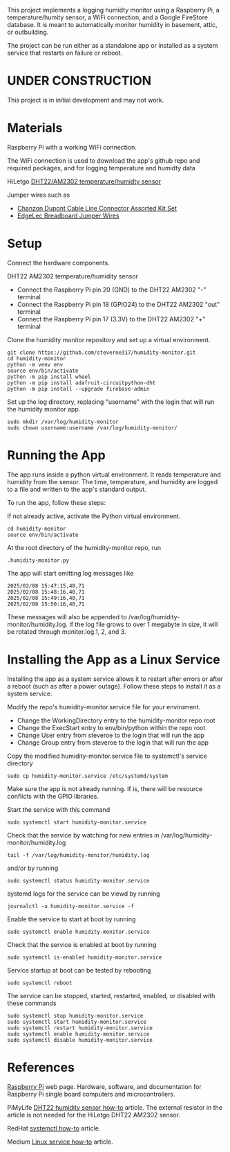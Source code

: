 This project implements a logging humidty monitor using a Raspberry Pi, a
temperature/humity sensor, a WiFi connection, and a Google FireStore database.
It is meant to automatically monitor humidity in basement, attic, or
outbuilding. 

The project can be run either as a standalone app or installed as a system
service that restarts on failure or reboot.

# UNDER CONSTRUCTION

This project is in initial development and may not work.

# Materials

Raspberry Pi with a working WiFi connection.

The WiFi connection is used to download the app's github repo
and required packages, and for logging temperature and humidty data

HiLetgo 
[DHT22/AM2302 temperature/humidty sensor](https://www.amazon.com/dp/B0795F19W6?ref=ppx_yo2ov_dt_b_fed_asin_title&th=1)

Jumper wires such as
* [Chanzon Dupont Cable Line Connector Assorted Kit Set](https://www.amazon.com/dp/B09FPGT7JT?ref=ppx_yo2ov_dt_b_fed_asin_title&th=1)
* [EdgeLec Breadboard Jumper Wires](https://www.amazon.com/dp/B07GD3KDG9?ref=ppx_yo2ov_dt_b_fed_asin_title&th=1)

# Setup

Connect the hardware components.

DHT22 AM2302 temperature/humidity sensor
* Connect the Raspberry Pi pin 20 (GND) to the DHT22 AM2302 "-" terminal
* Connect the Raspberry Pi pin 18 (GPIO24) to the DHT22 AM2302 "out" terminal
* Connect the Raspberry Pi pin 17 (3.3V) to the DHT22 AM2302 "+" terminal

Clone the humidity monitor repository and set up a virtual environment.

```
git clone https://github.com/steveroe317/humidity-monitor.git
cd humidity-monitor
python -m venv env
source env/bin/activate
python -m pip install wheel
python -m pip install adafruit-circuitpython-dht
python -m pip install --upgrade firebase-admin
```

Set up the log directory, replacing "username"
with the login that will run the humidity monitor app.

```
sudo mkdir /var/log/humidity-monitor
sudo chown username:username /var/log/humidity-monitor/
```

# Running the App

The app runs inside a python virtual environment.
It reads temperature and humidity from the sensor.
The time, temperature, and humidity are logged to a file
and written to the app's standard output.

To run the app, follow these steps:

If not already active, activate the Python virtual environment.

```
cd humidity-monitor
source env/bin/activate
```

At the root directory of the humidity-monitor repo, run

```
.humidity-monitor.py
```

The app will start emitting log messages like

```
2025/02/08 15:47:15,40,71
2025/02/08 15:48:16,40,71
2025/02/08 15:49:16,40,71
2025/02/08 15:50:16,40,71
```

These messages will also be appended to /var/log/humidity-monitor/humidity.log.
If the log file grows to over 1 megabyte in size, it will be rotated
through monitor.log.1, 2, and 3.

# Installing the App as a Linux Service

Installing the app as a system service allows it to restart after errors
or after a reboot (such as after a power outage). Follow these steps to
install it as a system service.

Modify the repo's humidity-monitor.service file for your enviroment.

* Change the WorkingDirectory entry to the humidity-monitor repo root
* Change the ExecStart entry to env/bin/python within the repo root
* Change User entry from steveroe to the login that will run the app
* Change Group entry from steveroe to the login that will run the app

Copy the modified humidity-monitor.service file to systemctl's service
directory

```
sudo cp humidity-monitor.service /etc/systemd/system
```

Make sure the app is not already running. If is, there will be resource
conflicts with the GPIO libraries.

Start the service with this command

```
sudo systemctl start humidity-monitor.service
```

Check that the service by watching for new entries in
/var/log/humidity-monitor/humidity.log

```
tail -f /var/log/humidity-monitor/humidity.log
```

and/or by running

```
sudo systemctl status humidity-monitor.service
```

systemd logs for the service can be viewd by running

```
journalctl -u humidity-monitor.service -f
```

Enable the service to start at boot by running

```
sudo systemctl enable humidity-monitor.service
```

Check that the service is enabled at boot by running

```
sudo systemctl is-enabled humidity-monitor.service
```

Service startup at boot can be tested by rebooting

```
sudo systemctl reboot
```

The service can be stopped, started, restarted, enabled, or disabled with these
commands

```
sudo systemctl stop humidity-monitor.service
sudo systemctl start humidity-monitor.service
sudo systemctl restart humidity-monitor.service
sudo systemctl enable humidity-monitor.service
sudo systemctl disable humidity-monitor.service
```

# References

[Raspberry Pi](https://www.raspberrypi.com) web page.
Hardware, software, and documentation for Raspberry Pi single
board computers and microcontrollers.


PiMyLife 
[DHT22 humidity sensor how-to](https://pimylifeup.com/raspberry-pi-humidity-sensor-dht22/)
article.
The external resistor in the article is not needed for the HiLetgo 
DHT22 AM2302 sensor.

RedHat
[systemctl how-to](https://www.redhat.com/en/blog/linux-systemctl-manage-services)
article.

Medium
[Linux service how-to](https://medium.com/@benmorel/creating-a-linux-service-with-systemd-611b5c8b91d6)
article.
